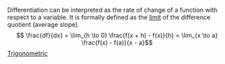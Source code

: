  Differentiation can be interpreted as the rate of change of a function with respect to a variable. It is formally defined as the [limit](Limit.md) of the difference quotient (average slope). 
$$
\frac{df}{dx} = \lim_{h \to 0} \frac{f(x + h) - f(x)}{h} = \lim_{x \to a} \frac{f(x) - f(a)}{x - a}$$
[Trigonometric](Trigonometric.md)